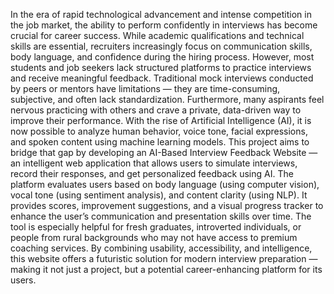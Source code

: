 In the era of rapid technological advancement and intense competition in the job market, the ability to perform confidently in interviews has become crucial for career success. While academic qualifications and technical skills are essential, recruiters increasingly focus on communication skills, body language, and confidence during the hiring process. However, most students and job seekers lack structured platforms to practice interviews and receive meaningful feedback.
Traditional mock interviews conducted by peers or mentors have limitations — they are time-consuming, subjective, and often lack standardization. Furthermore, many aspirants feel nervous practicing with others and crave a private, data-driven way to improve their performance. With the rise of Artificial Intelligence (AI), it is now possible to analyze human behavior, voice tone, facial expressions, and spoken content using machine learning models.
This project aims to bridge that gap by developing an AI-Based Interview Feedback Website — an intelligent web application that allows users to simulate interviews, record their responses, and get personalized feedback using AI. The platform evaluates users based on body language (using computer vision), vocal tone (using sentiment analysis), and content clarity (using NLP). It provides scores, improvement suggestions, and a visual progress tracker to enhance the user’s communication and presentation skills over time.
The tool is especially helpful for fresh graduates, introverted individuals, or people from rural backgrounds who may not have access to premium coaching services. By combining usability, accessibility, and intelligence, this website offers a futuristic solution for modern interview preparation — making it not just a project, but a potential career-enhancing platform for its users.
